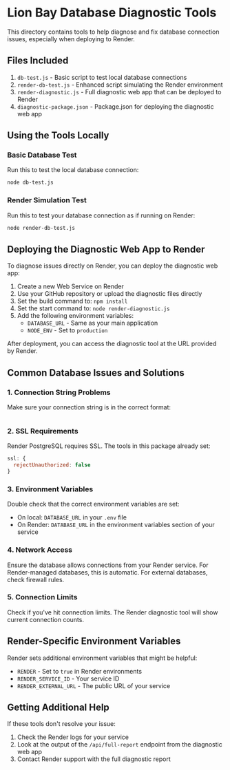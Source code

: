 # Lion Bay Database Diagnostic Tools

This directory contains tools to help diagnose and fix database connection issues, especially when deploying to Render.

## Files Included

1. `db-test.js` - Basic script to test local database connections
2. `render-db-test.js` - Enhanced script simulating the Render environment
3. `render-diagnostic.js` - Full diagnostic web app that can be deployed to Render
4. `diagnostic-package.json` - Package.json for deploying the diagnostic web app

## Using the Tools Locally

### Basic Database Test

Run this to test the local database connection:

```bash
node db-test.js
```

### Render Simulation Test

Run this to test your database connection as if running on Render:

```bash
node render-db-test.js
```

## Deploying the Diagnostic Web App to Render

To diagnose issues directly on Render, you can deploy the diagnostic web app:

1. Create a new Web Service on Render
2. Use your GitHub repository or upload the diagnostic files directly
3. Set the build command to: `npm install`
4. Set the start command to: `node render-diagnostic.js`
5. Add the following environment variables:
   - `DATABASE_URL` - Same as your main application
   - `NODE_ENV` - Set to `production`

After deployment, you can access the diagnostic tool at the URL provided by Render.

## Common Database Issues and Solutions

### 1. Connection String Problems

Make sure your connection string is in the correct format:
```postgresql://username:password@host:port/database
```

### 2. SSL Requirements

Render PostgreSQL requires SSL. The tools in this package already set:
```javascript
ssl: {
  rejectUnauthorized: false
}
```

### 3. Environment Variables

Double check that the correct environment variables are set:
- On local: `DATABASE_URL` in your `.env` file
- On Render: `DATABASE_URL` in the environment variables section of your service

### 4. Network Access

Ensure the database allows connections from your Render service. For Render-managed databases, this is automatic. For external databases, check firewall rules.

### 5. Connection Limits

Check if you've hit connection limits. The Render diagnostic tool will show current connection counts.

## Render-Specific Environment Variables

Render sets additional environment variables that might be helpful:

- `RENDER` - Set to `true` in Render environments
- `RENDER_SERVICE_ID` - Your service ID
- `RENDER_EXTERNAL_URL` - The public URL of your service

## Getting Additional Help

If these tools don't resolve your issue:

1. Check the Render logs for your service
2. Look at the output of the `/api/full-report` endpoint from the diagnostic web app
3. Contact Render support with the full diagnostic report 